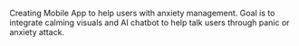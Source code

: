 Creating Mobile App to help users with anxiety management. Goal is to integrate calming visuals and AI chatbot to help talk users through panic or anxiety attack.
